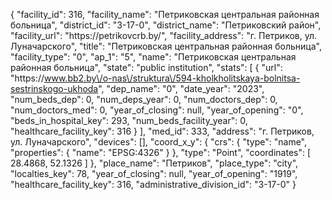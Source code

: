 {
    "facility_id": 316,
    "facility_name": "Петриковская центральная районная больница",
    "district_id": "3-17-0",
    "district_name": "Петриковский район",
    "facility_url": "https:\/\/petrikovcrb.by\/",
    "facility_address": "г. Петриков, ул. Луначарского",
    "title": "Петриковская центральная районная больница",
    "facility_type": "0",
    "ap_1": "5",
    "name": "Петриковская центральная районная больница",
    "state": "public institution",
    "stats": [
        {
            "url": "https:\/\/www.bb2.by\/o-nas\/struktura\/594-kholkholitskaya-bolnitsa-sestrinskogo-ukhoda",
            "dep_name": "0",
            "date_year": "2023",
            "num_beds_dep": 0,
            "num_deps_year": 0,
            "num_doctors_dep": 0,
            "num_doctors_med": 0,
            "year_of_closing": null,
            "year_of_opening": "0",
            "beds_in_hospital_key": 293,
            "num_beds_facility_year": 0,
            "healthcare_facility_key": 316
        }
    ],
    "med_id": 333,
    "address": "г. Петриков, ул. Луначарского",
    "devices": [],
    "coord_x_y": {
        "crs": {
            "type": "name",
            "properties": {
                "name": "EPSG:4326"
            }
        },
        "type": "Point",
        "coordinates": [
            28.4868,
            52.1326
        ]
    },
    "place_name": "Петриков",
    "place_type": "city",
    "localties_key": 78,
    "year_of_closing": null,
    "year_of_opening": "1919",
    "healthcare_facility_key": 316,
    "administrative_division_id": "3-17-0"
}